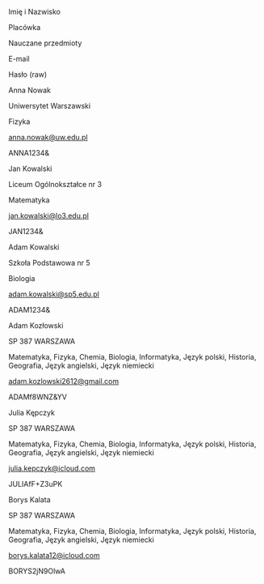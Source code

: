 Imię i Nazwisko

Placówka

Nauczane przedmioty

E-mail

Hasło (raw)

Anna Nowak

Uniwersytet Warszawski

Fizyka

anna.nowak@uw.edu.pl

ANNA1234&

Jan Kowalski

Liceum Ogólnokształce nr 3

Matematyka

jan.kowalski@lo3.edu.pl

JAN1234&

Adam Kowalski

Szkoła Podstawowa nr 5

Biologia

adam.kowalski@sp5.edu.pl

ADAM1234&

Adam Kozłowski

SP 387 WARSZAWA

Matematyka, Fizyka, Chemia, Biologia, Informatyka, Język polski, Historia, Geografia, Język angielski, Język niemiecki

adam.kozlowski2612@gmail.com

ADAMf8WNZ&YV

Julia Kępczyk

SP 387 WARSZAWA

Matematyka, Fizyka, Chemia, Biologia, Informatyka, Język polski, Historia, Geografia, Język angielski, Język niemiecki

julia.kepczyk@icloud.com

JULIAfF+Z3uPK

Borys Kalata

SP 387 WARSZAWA

Matematyka, Fizyka, Chemia, Biologia, Informatyka, Język polski, Historia, Geografia, Język angielski, Język niemiecki

borys.kalata12@icloud.com

BORYS2jN9OlwA

